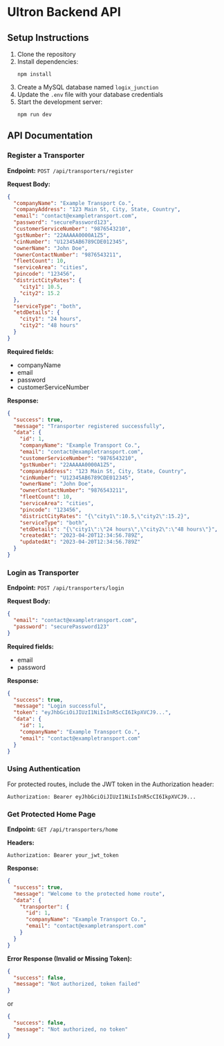 # Ultron Backend API

## Setup Instructions

1. Clone the repository
2. Install dependencies:
   ```
   npm install
   ```
3. Create a MySQL database named `logix_junction`
4. Update the `.env` file with your database credentials
5. Start the development server:
   ```
   npm run dev
   ```

## API Documentation

### Register a Transporter

**Endpoint:** `POST /api/transporters/register`

**Request Body:**

```json
{
  "companyName": "Example Transport Co.",
  "companyAddress": "123 Main St, City, State, Country",
  "email": "contact@exampletransport.com",
  "password": "securePassword123",
  "customerServiceNumber": "9876543210",
  "gstNumber": "22AAAAA0000A1Z5",
  "cinNumber": "U12345AB6789CDE012345",
  "ownerName": "John Doe",
  "ownerContactNumber": "9876543211",
  "fleetCount": 10,
  "serviceArea": "cities",
  "pincode": "123456",
  "districtCityRates": {
    "city1": 10.5,
    "city2": 15.2
  },
  "serviceType": "both",
  "etdDetails": {
    "city1": "24 hours",
    "city2": "48 hours"
  }
}
```

**Required fields:**
- companyName
- email
- password
- customerServiceNumber

**Response:**

```json
{
  "success": true,
  "message": "Transporter registered successfully",
  "data": {
    "id": 1,
    "companyName": "Example Transport Co.",
    "email": "contact@exampletransport.com",
    "customerServiceNumber": "9876543210",
    "gstNumber": "22AAAAA0000A1Z5",
    "companyAddress": "123 Main St, City, State, Country",
    "cinNumber": "U12345AB6789CDE012345",
    "ownerName": "John Doe",
    "ownerContactNumber": "9876543211",
    "fleetCount": 10,
    "serviceArea": "cities",
    "pincode": "123456",
    "districtCityRates": "{\"city1\":10.5,\"city2\":15.2}",
    "serviceType": "both",
    "etdDetails": "{\"city1\":\"24 hours\",\"city2\":\"48 hours\"}",
    "createdAt": "2023-04-20T12:34:56.789Z",
    "updatedAt": "2023-04-20T12:34:56.789Z"
  }
}
```

### Login as Transporter

**Endpoint:** `POST /api/transporters/login`

**Request Body:**

```json
{
  "email": "contact@exampletransport.com",
  "password": "securePassword123"
}
```

**Required fields:**
- email
- password

**Response:**

```json
{
  "success": true,
  "message": "Login successful",
  "token": "eyJhbGciOiJIUzI1NiIsInR5cCI6IkpXVCJ9...",
  "data": {
    "id": 1,
    "companyName": "Example Transport Co.",
    "email": "contact@exampletransport.com"
  }
}
```

### Using Authentication

For protected routes, include the JWT token in the Authorization header:

```
Authorization: Bearer eyJhbGciOiJIUzI1NiIsInR5cCI6IkpXVCJ9...
```

### Get Protected Home Page

**Endpoint:** `GET /api/transporters/home`

**Headers:**
```
Authorization: Bearer your_jwt_token
```

**Response:**
```json
{
  "success": true,
  "message": "Welcome to the protected home route",
  "data": {
    "transporter": {
      "id": 1,
      "companyName": "Example Transport Co.",
      "email": "contact@exampletransport.com"
    }
  }
}
```

**Error Response (Invalid or Missing Token):**
```json
{
  "success": false,
  "message": "Not authorized, token failed"
}
```

or

```json
{
  "success": false,
  "message": "Not authorized, no token"
}
```